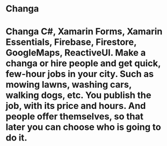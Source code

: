 # Changa
 # Changa C#, Xamarin Forms, Xamarin Essentials, Firebase, Firestore, GoogleMaps, ReactiveUI.  Make a changa or hire people and get quick, few-hour jobs in your city. Such as mowing lawns, washing cars, walking dogs, etc. You publish the job, with its price and hours. And people offer themselves, so that later you can choose who is going to do it.
